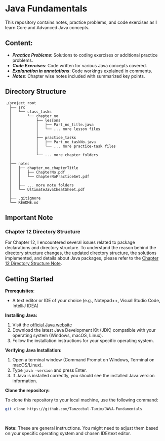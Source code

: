 # Java Fundamentals

This repository contains notes, practice problems, and code exercises as I learn Core and Advanced Java concepts.

## Content:

* ***Practice Problems***: Solutions to coding exercises or additional practice problems.
* ***Code Exercises***: Code written for various Java concepts covered.
* ***Explanation in annotations***: Code workings explained in comments.
* ***Notes***: Chapter wise notes included with summarized key points.

## Directory Structure

```
./project_root
  ├── src
  │   └── class_tasks
  │       └── chapter_no
  │           ├── lessons
  │           │   ├── Part_no_title.java
  │           │   └── ... more lesson files
  │           │
  │           ├── practice_tasks
  │           │   ├── Part_no_taskNo.java
  │           │   └── ... more practice-task files
  │           │
  │           └── ... more chapter folders
  │
  ├── notes
  │   ├── chapter_no_chapterTitle
  │   │   ├── ChapterNo.pdf
  │   │   └── ChapterNoPracticeSet.pdf
  │   │
  │   ├── ... more note folders  
  │   └── UltimateJavaCheatSheet.pdf
  │
  ├── .gitignore     
  └── README.md
```

## Important Note

### Chapter 12 Directory Structure

For Chapter 12, I encountered several issues related to package declarations and directory structure. To understand the reason behind the directory structure changes, the updated directory structure, the solutions implemented, and details about Java packages, please refer to the [Chapter 12 Directory Structure Note](./ch12Issue.md).


## Getting Started

**Prerequisites:**

* A text editor or IDE of your choice (e.g., Notepad++, Visual Studio Code, IntelliJ IDEA)

**Installing Java:**

1. Visit the [official Java website](https://www.oracle.com/java/technologies/downloads/)
2. Download the latest Java Development Kit (JDK) compatible with your operating system (Windows, macOS, Linux).
3. Follow the installation instructions for your specific operating system.

**Verifying Java Installation:**

1. Open a terminal window (Command Prompt on Windows, Terminal on macOS/Linux).
2. Type `java -version` and press Enter.
3. If Java is installed correctly, you should see the installed Java version information.

**Clone the repository:**

To clone this repository to your local machine, use the following command:

   ```sh
   git clone https://github.com/Tanzeebul-Tamim/JAVA-Fundamentals

   ```
<br>

**Note:** These are general instructions. You might need to adjust them based on your specific operating system and chosen IDE/text editor.